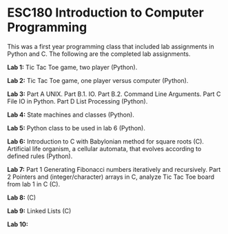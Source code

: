 # ESC180 Introduction to Computer Programming

This was a first year programming class that included lab assignments in Python and C. The following are the completed lab assignments.

**Lab 1:** Tic Tac Toe game, two player (Python).

**Lab 2:** Tic Tac Toe game, one player versus computer (Python).

**Lab 3:** Part A UNIX. Part B.1. IO. Part B.2. Command Line Arguments. Part C File IO in Python. Part D List Processing (Python).

**Lab 4:** State machines and classes (Python).

**Lab 5:** Python class to be used in lab 6 (Python).

**Lab 6:** Introduction to C with Babylonian method for square roots (C). Artificial life organism, a cellular automata, that evolves according to defined rules (Python).

**Lab 7:** Part 1 Generating Fibonacci numbers iteratively and recursively. Part 2 Pointers and (integer/character) arrays in C, analyze Tic Tac Toe board from lab 1 in C (C).

**Lab 8:** (C)

**Lab 9:** Linked Lists (C)

**Lab 10:**
